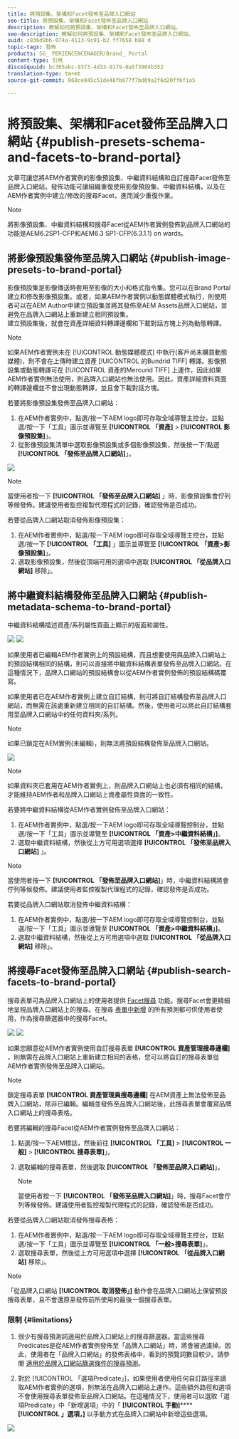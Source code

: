 ```yaml
---
title: 將預設集、架構和Facet發佈至品牌入口網站
seo-title: 將預設集、架構和Facet發佈至品牌入口網站
description: 瞭解如何將預設集、架構和Facet發佈至品牌入口網站。
seo-description: 瞭解如何將預設集、架構和Facet發佈至品牌入口網站。
uuid: c836d9bb-074a-4113-9c91-b2 ff7658 b88 d
topic-tags: 發佈
products: SG_ PERIENCENCENAGER/Brand_ Portal
content-type: 引用
discoiquuid: bc305abc-9373-4d33-9179-0a5f3904b352
translation-type: tm+mt
source-git-commit: 068ce845c51de48fb677f7bd09a2f6d20ff6f1a5

---
```



# 將預設集、架構和Facet發佈至品牌入口網站 {#publish-presets-schema-and-facets-to-brand-portal}

文章可讓您將AEM作者實例的影像預設集、中繼資料結構和自訂搜尋Facet發佈至品牌入口網站。發佈功能可讓組織重復使用影像預設集、中繼資料結構，以及在AEM作者實例中建立/修改的搜尋Facet，進而減少重復作業。

>[!NOTE]
>
>將影像預設集、中繼資料結構和搜尋Facet從AEM作者實例發佈到品牌入口網站的功能是AEM6.2SP1-CFP和AEM6.3 SP1-CFP(6.3.1.1) on wards。

## 將影像預設集發佈至品牌入口網站 {#publish-image-presets-to-brand-portal}

影像預設集是影像傳送時套用至影像的大小和格式指令集。您可以在Brand Portal建立和修改影像預設集。或者，如果AEM作者實例以動態媒體模式執行，則使用者可以在AEM Author中建立預設集並將其發佈至AEM Assets品牌入口網站，並避免在品牌入口網站上重新建立相同預設集。\
建立預設集後，就會在資產詳細資料轉譯邊欄和下載對話方塊上列為動態轉譯。

>[!NOTE]
>
>如果AEM作者實例未在 [!UICONTROL 動態媒體模式] 中執行(客戶尚未購買動態媒體)，則不會在上傳時建立資產 [!UICONTROL 的Bundrid TIFF] 轉譯。影像預設集或動態轉譯可在 [!UICONTROL 資產的Mercurid TIFF] 上運作，因此如果  AEM作者實例無法使用，則品牌入口網站也無法使用。因此，資產詳細資料頁面的轉譯邊欄並不會出現動態轉譯，並且會下載對話方塊。

若要將影像預設集發佈至品牌入口網站：

1. 在AEM作者實例中，點選/按一下AEM logo即可存取全域導覽主控台，並點選/按一下「工具」圖示並導覽至 **[!UICONTROL 「資產]** &gt; **[!UICONTROL 影像預設集]**」。
2. 從影像預設集清單中選取影像預設集或多個影像預設集，然後按一下/點選 **[!UICONTROL 「發佈至品牌入口網站]**」。

![](assets/publishpreset.png)

>[!NOTE]
>
>當使用者按一下 **[!UICONTROL 「發佈至品牌入口網站]** 」時，影像預設集會佇列等候發佈。建議使用者監控複製代理程式的記錄，確認發佈是否成功。

若要從品牌入口網站取消發佈影像預設集：

1. 在AEM作者實例中，點選/按一下AEM logo即可存取全域導覽主控台，並點選/按一下 **[!UICONTROL 「工具]** 」圖示並導覽至 **[!UICONTROL 「資產&gt;影像預設集]**」。
2. 選取影像預設集，然後從頂端可用的選項中選取 **[!UICONTROL 「從品牌入口網站]** 移除」。

## 將中繼資料結構發佈至品牌入口網站 {#publish-metadata-schema-to-brand-portal}

中繼資料結構描述資產/系列屬性頁面上顯示的版面和屬性。

![](assets/metadata-schema-editor.png) ![](assets/asset-properties-1.png)

如果使用者已編輯AEM作者實例上的預設結構，而且想要使用與品牌入口網站上的預設結構相同的結構，則可以直接將中繼資料結構表單發佈至品牌入口網站。在這種情況下，品牌入口網站的預設結構會以從AEM作者實例發佈的預設結構碼覆寫。

如果使用者已在AEM作者實例上建立自訂結構，則可將自訂結構發佈至品牌入口網站，而無需在該處重新建立相同的自訂結構。然後，使用者可以將此自訂結構套用至品牌入口網站中的任何資料夾/系列。

>[!NOTE]
>
>如果已鎖定在AEM實例(未編輯)，則無法將預設結構發佈至品牌入口網站。

![](assets/default-schema-form.png)

>[!NOTE]
>
>如果資料夾已套用在AEM作者實例上，則品牌入口網站上也必須有相同的結構，才能維持AEM作者和品牌入口網站上資產屬性頁面的一致性。

若要將中繼資料結構從AEM作者實例發佈至品牌入口網站：

1. 在AEM作者實例中，點選/按一下AEM logo即可存取全域導覽控制台，並點選/按一下「工具」圖示並導覽至 **[!UICONTROL 「資產&gt;中繼資料結構」]**。
2. 選取中繼資料結構，然後從上方可用選項選擇 **[!UICONTROL 「發佈至品牌入口網站]** 」。

>[!NOTE]
>
>當使用者按一下 **[!UICONTROL 「發佈至品牌入口網站]**」時，中繼資料結構將會佇列等候發佈。建議使用者監控複製代理程式的記錄，確認發佈是否成功。

若要從品牌入口網站取消發佈中繼資料結構：

1. 在AEM作者實例中，點選/按一下AEM logo即可存取全域導覽控制台，並點選/按一下「工具」圖示並導覽至 **[!UICONTROL 「資產&gt;中繼資料結構」]**。
2. 選取中繼資料結構，然後從上方可用選項中選取 **[!UICONTROL 「從品牌入口網站]** 移除」。

## 將搜尋Facet發佈至品牌入口網站 {#publish-search-facets-to-brand-portal}

搜尋表單可為品牌入口網站上的使用者提供 [Facet搜尋](../using/brand-portal-search-facets.md) 功能。搜尋Facet會更精細地呈現品牌入口網站上的搜尋。在搜尋 [表單中新增](https://helpx.adobe.com/experience-manager/6-5/assets/using/search-facets.html#AddingaPredicate) 的所有預測都可供使用者使用，作為搜尋篩選器中的搜尋Facet。

![](assets/property-predicate-removed.png)
![](assets/search-form.png)

如果您願意從AEM作者實例使用自訂搜尋表單 **[!UICONTROL 資產管理搜尋邊欄]** ，則無需在品牌入口網站上重新建立相同的表格，您可以將自訂的搜尋表單從AEM作者實例發佈至品牌入口網站。

>[!NOTE]
>
>鎖定搜尋表單 **[!UICONTROL 資產管理員搜尋邊欄]** 在AEM資產上無法發佈至品牌入口網站，除非已編輯。編輯並發佈至品牌入口網站後，此搜尋表單會覆寫品牌入口網站上的搜尋表格。

若要將編輯的搜尋Facet從AEM作者實例發佈至品牌入口網站：

1. 點選/按一下AEM標誌，然後前往 **[!UICONTROL 「工具]** &gt; **[!UICONTROL 一般]** &gt; **[!UICONTROL 搜尋表單]**」。
2. 選取編輯的搜尋表單，然後選取 **[!UICONTROL 「發佈至品牌入口網站]**」。

   >[!NOTE]
   >
   >當使用者按一下 **[!UICONTROL 「發佈至品牌入口網站]**」時，搜尋Facet會佇列等候發佈。建議使用者監控複製代理程式的記錄，確認發佈是否成功。

若要從品牌入口網站取消發佈搜尋表格：

1. 在AEM作者實例中，點選/按一下AEM logo即可存取全域導覽主控台，並點選/按一下「工具」圖示並導覽至 **[!UICONTROL 「一般&gt;搜尋表單]**」。
2. 選取搜尋表單，然後從上方可用選項中選擇 **[!UICONTROL 「從品牌入口網站]** 移除」。

>[!NOTE]
>
>「從品牌入口網站 **[!UICONTROL 取消發佈」]** 動作會在品牌入口網站上保留預設搜尋表單，且不會還原至發佈前所使用的最後一個搜尋表單。

### 限制 {#limitations}

1. 很少有搜尋預測詞適用於品牌入口網站上的搜尋篩選器。當這些搜尋Predicates是從AEM作者實例發佈至「品牌入口網站」時，將會被過濾掉。因此，使用者在「品牌入口網站」的發佈表格中，看到的預覽詞數目較少。請參閱 [適用於品牌入口網站篩選條件的搜尋預測](../using/brand-portal-search-facets.md#list-of-search-predicates)。

2. 對於 [!UICONTROL 「選項Predicate」]，如果使用者使用任何自訂路徑來讀取AEM作者實例的選項，則無法在品牌入口網站上運作。這些額外路徑和選項不會使用搜尋表單發佈至品牌入口網站。在這種情況下，使用者可以選取「選項Predicate」中「新增選項」中的「 **[!UICONTROL 手動]********[!UICONTROL 」選項，]** 以手動方式在品牌入口網站中新增這些選項。

![](assets/options-predicate-manual.png)
